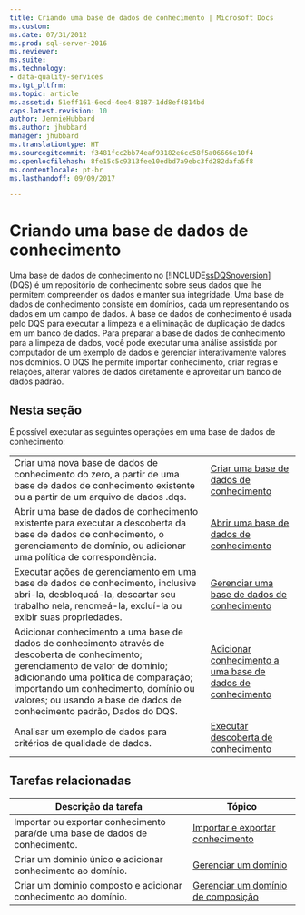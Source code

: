 ```yaml
---
title: Criando uma base de dados de conhecimento | Microsoft Docs
ms.custom: 
ms.date: 07/31/2012
ms.prod: sql-server-2016
ms.reviewer: 
ms.suite: 
ms.technology:
- data-quality-services
ms.tgt_pltfrm: 
ms.topic: article
ms.assetid: 51eff161-6ecd-4ee4-8187-1dd8ef4814bd
caps.latest.revision: 10
author: JennieHubbard
ms.author: jhubbard
manager: jhubbard
ms.translationtype: HT
ms.sourcegitcommit: f3481fcc2bb74eaf93182e6cc58f5a06666e10f4
ms.openlocfilehash: 8fe15c5c9313fee10edbd7a9ebc3fd282dafa5f8
ms.contentlocale: pt-br
ms.lasthandoff: 09/09/2017

---
```

# <a name="building-a-knowledge-base"></a>Criando uma base de dados de conhecimento
  Uma base de dados de conhecimento no [!INCLUDE[ssDQSnoversion](../includes/ssdqsnoversion-md.md)] (DQS) é um repositório de conhecimento sobre seus dados que lhe permitem compreender os dados e manter sua integridade. Uma base de dados de conhecimento consiste em domínios, cada um representando os dados em um campo de dados. A base de dados de conhecimento é usada pelo DQS para executar a limpeza e a eliminação de duplicação de dados em um banco de dados. Para preparar a base de dados de conhecimento para a limpeza de dados, você pode executar uma análise assistida por computador de um exemplo de dados e gerenciar interativamente valores nos domínios. O DQS lhe permite importar conhecimento, criar regras e relações, alterar valores de dados diretamente e aproveitar um banco de dados padrão.  
  
## <a name="in-this-section"></a>Nesta seção  
 É possível executar as seguintes operações em uma base de dados de conhecimento:  
  
|||  
|-|-|  
|Criar uma nova base de dados de conhecimento do zero, a partir de uma base de dados de conhecimento existente ou a partir de um arquivo de dados .dqs.|[Criar uma base de dados de conhecimento](../data-quality-services/create-a-knowledge-base.md)|  
|Abrir uma base de dados de conhecimento existente para executar a descoberta da base de dados de conhecimento, o gerenciamento de domínio, ou adicionar uma política de correspondência.|[Abrir uma base de dados de conhecimento](../data-quality-services/open-a-knowledge-base.md)|  
|Executar ações de gerenciamento em uma base de dados de conhecimento, inclusive abri-la, desbloqueá-la, descartar seu trabalho nela, renomeá-la, excluí-la ou exibir suas propriedades.|[Gerenciar uma base de dados de conhecimento](../data-quality-services/manage-a-knowledge-base.md)|  
|Adicionar conhecimento a uma base de dados de conhecimento através de descoberta de conhecimento; gerenciamento de valor de domínio; adicionando uma política de comparação; importando um conhecimento, domínio ou valores; ou usando a base de dados de conhecimento padrão, Dados do DQS.|[Adicionar conhecimento a uma base de dados de conhecimento](../data-quality-services/adding-knowledge-to-a-knowledge-base.md)|  
|Analisar um exemplo de dados para critérios de qualidade de dados.|[Executar descoberta de conhecimento](../data-quality-services/perform-knowledge-discovery.md)|  
  
## <a name="related-tasks"></a>Tarefas relacionadas  
  
|Descrição da tarefa|Tópico|  
|----------------------|-----------|  
|Importar ou exportar conhecimento para/de uma base de dados de conhecimento.|[Importar e exportar conhecimento](../data-quality-services/importing-and-exporting-knowledge.md)|  
|Criar um domínio único e adicionar conhecimento ao domínio.|[Gerenciar um domínio](../data-quality-services/managing-a-domain.md)|  
|Criar um domínio composto e adicionar conhecimento ao domínio.|[Gerenciar um domínio de composição](../data-quality-services/managing-a-composite-domain.md)|  
  
  

